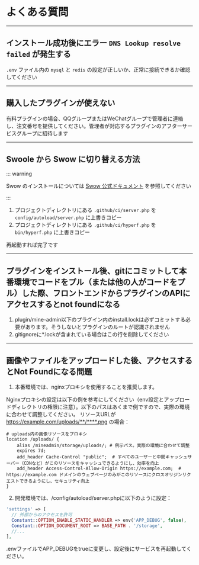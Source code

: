 # よくある質問

---

## インストール成功後にエラー `DNS Lookup resolve failed` が発生する

`.env` ファイル内の `mysql` と `redis` の設定が正しいか、正常に接続できるか確認してください

---

## 購入したプラグインが使えない

有料プラグインの場合、QQグループまたはWeChatグループで管理者に連絡し、注文番号を提供してください。管理者が対応するプラグインのアフターサービスグループに招待します

---

## Swoole から Swow に切り替える方法

::: warning

Swow のインストールについては [Swow 公式ドキュメント](https://docs.toast.run/swow-blog/chs/init.html#%E6%94%AF%E6%8C%81%E7%9A%84%E6%93%8D%E4%BD%9C%E7%B3%BB%E7%BB%9F) を参照してください

:::

1. プロジェクトディレクトリにある `.github/ci/server.php` を `config/autoload/server.php` に上書きコピー
2. プロジェクトディレクトリにある `.github/ci/hyperf.php` を `bin/hyperf.php` に上書きコピー

再起動すれば完了です

---

## プラグインをインストール後、gitにコミットして本番環境でコードをプル（または他の人がコードをプル）した際、フロントエンドからプラグインのAPIにアクセスするとnot foundになる

1. plugin/mine-admin以下のプラグイン内のinstall.lockは必ずコミットする必要があります。そうしないとプラグインのルートが認識されません
2. gitignoreに*.lockが含まれている場合はこの行を削除してください

---

## 画像やファイルをアップロードした後、アクセスするとNot Foundになる問題

1. 本番環境では、nginxプロキシを使用することを推奨します。

  Nginxプロキシの設定は以下の例を参考にしてください（env設定とアップロードディレクトリの権限に注意）。以下のパスはあくまで例ですので、実際の環境に合わせて調整してください。
  リソースURLが https://example.com/uploads/**/****.png の場合：
```nginx
# uploads内の画像リソースをプロキシ
location /uploads/ {
    alias /mineadmin/storage/uploads/; # 例示パス。実際の環境に合わせて調整
    expires 7d;
    add_header Cache-Control "public";  # すべてのユーザーと中間キャッシュサーバー（CDNなど）がこのリソースをキャッシュできるようにし、効率を向上
    add_header Access-Control-Allow-Origin https://example.com;  # https://example.com ドメインのウェブページのみがこのリソースにクロスオリジンリクエストできるようにし、セキュリティ向上
}
```
2. 開発環境では、/config/autoload/server.phpに以下のように設定：
```php
'settings' => [
  // 外部からのアクセスを許可
  Constant::OPTION_ENABLE_STATIC_HANDLER => env('APP_DEBUG', false),
  Constant::OPTION_DOCUMENT_ROOT => BASE_PATH . '/storage',
  //...
],
```
.envファイルでAPP_DEBUGをtrueに変更し、設定後にサービスを再起動してください。